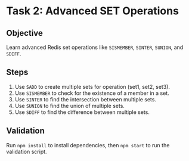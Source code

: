 # Task 2: Advanced SET Operations

## Objective

Learn advanced Redis set operations like `SISMEMBER`, `SINTER`, `SUNION`, and `SDIFF`.

## Steps

1. Use `SADD` to create multiple sets for operation (set1, set2, set3).
2. Use `SISMEMBER` to check for the existence of a member in a set.
3. Use `SINTER` to find the intersection between multiple sets.
4. Use `SUNION` to find the union of multiple sets.
5. Use `SDIFF` to find the difference between multiple sets.

## Validation

Run `npm install` to install dependencies, then `npm start` to run the validation script.
